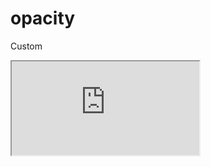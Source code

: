 ---
---

# opacity

Custom

<div class="iframe_code"><iframe src="https://lstyle.larico.net/dist/opacity.css" allowfullscreen></iframe></div>
